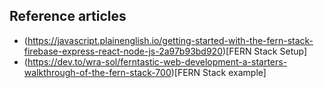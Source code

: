 ## Reference articles
- (https://javascript.plainenglish.io/getting-started-with-the-fern-stack-firebase-express-react-node-js-2a97b93bd920)[FERN Stack Setup]
- (https://dev.to/wra-sol/ferntastic-web-development-a-starters-walkthrough-of-the-fern-stack-700)[FERN Stack example]
